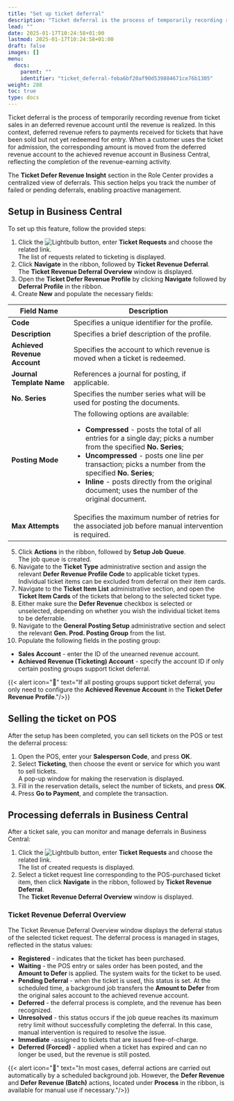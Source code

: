 ```yaml
---
title: "Set up ticket deferral"
description: "Ticket deferral is the process of temporarily recording revenue from ticket sales in an deferred revenue account until the revenue is realized."
lead: ""
date: 2025-01-17T10:24:58+01:00
lastmod: 2025-01-17T10:24:58+01:00
draft: false
images: []
menu:
  docs:
    parent: ""
    identifier: "ticket_deferral-feba6bf20af90d539884671ce76b1305"
weight: 288
toc: true
type: docs
---
```


Ticket deferral is the process of temporarily recording revenue from ticket sales in an deferred revenue account until the revenue is realized. In this context, deferred revenue refers to payments received for tickets that have been sold but not yet redeemed for entry. When a customer uses the ticket for admission, the corresponding amount is moved from the deferred revenue account to the achieved revenue account in Business Central, reflecting the completion of the revenue-earning activity.

The **Ticket Defer Revenue Insight** section in the Role Center provides a centralized view of deferrals. This section helps you track the number of failed or pending deferrals, enabling proactive management.

## Setup in Business Central

To set up this feature, follow the provided steps:

1. Click the ![Lightbulb](Lightbulb_icon.PNG) button, enter **Ticket Requests** and choose the related link.     
   The list of requests related to ticketing is displayed.
2. Click **Navigate** in the ribbon, followed by **Ticket Revenue Deferral**.     
   The **Ticket Revenue Deferral Overview** window is displayed. 
3. Open the **Ticket Defer Revenue Profile** by clicking **Navigate** followed by **Deferral Profile** in the ribbon. 
4. Create **New** and populate the necessary fields:

| Field Name      | Description |
| ----------- | ----------- |
| **Code** | Specifies a unique identifier for the profile. |
| **Description** | Specifies a brief description of the profile. |
| **Achieved Revenue Account** | Specifies the account to which revenue is moved when a ticket is redeemed. | 
| **Journal Template Name** | References a journal for posting, if applicable. | 
| **No. Series** | Specifies the number series what will be used for posting the documents. | 
| **Posting Mode** | The following options are available: <br/> <ul> <li> **Compressed** - posts the total of all entries for a single day; picks a number from the specified **No. Series**; </li> <li> **Uncompressed** - posts one line per transaction; picks a number from the specified **No. Series**; </li> <li> **Inline** - posts directly from the original document; uses the number of the original document. </li> </ul> | 
| **Max Attempts** | Specifies the maximum number of retries for the associated job before manual intervention is required. |

5. Click **Actions** in the ribbon, followed by **Setup Job Queue**.     
   The job queue is created. 
6. Navigate to the **Ticket Type** administrative section and assign the relevant **Defer Revenue Profile Code** to applicable ticket types.    
   Individual ticket items can be excluded from deferral on their item cards.
7. Navigate to the **Ticket Item List** administrative section, and open the **Ticket Item Cards** of the tickets that belong to the selected ticket type. 
8. Either make sure the **Defer Revenue** checkbox is selected or unselected, depending on whether you wish the individual ticket items to be deferrable. 
9.  Navigate to the **General Posting Setup** administrative section and select the relevant **Gen. Prod. Posting Group** from the list. 
10.  Populate the following fields in the posting group:     
   - **Sales Account** - enter the ID of the unearned revenue account.
   - **Achieved Revenue (Ticketing) Account** - specify the account ID if only certain posting groups support ticket deferral.

  {{< alert icon="📝" text="If all posting groups support ticket deferral, you only need to configure the <b>Achieved Revenue Account</b> in the <b>Ticket Defer Revenue Profile</b>."/>}}

## Selling the ticket on POS

After the setup has been completed, you can sell tickets on the POS or test the deferral process:

1. Open the POS, enter your **Salesperson Code**, and press **OK**. 
2. Select **Ticketing**, then choose the event or service for which you want to sell tickets.    
   A pop-up window for making the reservation is displayed.
3. Fill in the reservation details, select the number of tickets, and press **OK**.
4. Press **Go to Payment**, and complete the transaction.


## Processing deferrals in Business Central

After a ticket sale, you can monitor and manage deferrals in Business Central:

1. Click the ![Lightbulb](Lightbulb_icon.PNG) button, enter **Ticket Requests** and choose the related link.     
   The list of created requests is displayed. 
2. Select a ticket request line corresponding to the POS-purchased ticket item, then click **Navigate** in the ribbon, followed by **Ticket Revenue Deferral**.       
   The **Ticket Revenue Deferral Overview** window is displayed. 
   
### Ticket Revenue Deferral Overview

The Ticket Revenue Deferral Overview window displays the deferral status of the selected ticket request. The deferral process is managed in stages, reflected in the status values:

- **Registered** - indicates that the ticket has been purchased.
- **Waiting** - the POS entry or sales order has been posted, and the **Amount to Defer** is applied. The system waits for the ticket to be used.
- **Pending Deferral** - when the ticket is used, this status is set. At the scheduled time, a background job transfers the **Amount to Defer** from the original sales account to the achieved revenue account.
- **Deferred** - the deferral process is complete, and the revenue has been recognized.
- **Unresolved** - this status occurs if the job queue reaches its maximum retry limit without successfully completing the deferral. In this case, manual intervention is required to resolve the issue.
- **Immediate** -assigned to tickets that are issued free-of-charge.
- **Deferred (Forced)** - applied when a ticket has expired and can no longer be used, but the revenue is still posted.

{{< alert icon="📝" text="In most cases, deferral actions are carried out automatically by a scheduled background job. However, the <b>Defer Revenue</b> and <b>Defer Revenue (Batch)</b> actions, located under <b>Process</b> in the ribbon, is available for manual use if necessary."/>}}
